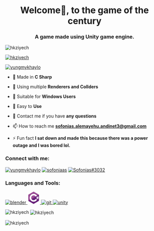 <h1 align="center">Welcome👋, to the game of the century</h1>
<h3 align="center">A game made using Unity game engine.</h3>

<p align="left"> <img src="https://komarev.com/ghpvc/?username=hkziyech&label=Profile%20views&color=0e75b6&style=flat" alt="hkziyech" /> </p>

<p align="left"> <a href="https://github.com/ryo-ma/github-profile-trophy"><img src="https://github-profile-trophy.vercel.app/?username=hkziyech" alt="hkziyech" /></a> </p>

<p align="left"> <a href="https://twitter.com/yungmykhaylo" target="blank"><img src="https://img.shields.io/twitter/follow/yungmykhaylo?logo=twitter&style=for-the-badge" alt="yungmykhaylo" /></a> </p>

- 🔭 Made in **C Sharp**

- 🌱 Using multiple **Renderers and Collders**

- 👯 Suitable for **Windows Users**

- 🤝 Easy to **Use**

- 💬 Contact me if you have **any questions**

- 📫 How to reach me **sofonias.alemayehu.andinet3@gmail.com**

- ⚡ Fun fact **I sat down and made this because there was a power outage and I was bored lol.**

<h3 align="left">Connect with me:</h3>
<p align="left">
<a href="https://twitter.com/yungmykhaylo" target="blank"><img align="center" src="https://raw.githubusercontent.com/rahuldkjain/github-profile-readme-generator/master/src/images/icons/Social/twitter.svg" alt="yungmykhaylo" height="30" width="40" /></a>
<a href="https://instagram.com/sofoniaas" target="blank"><img align="center" src="https://raw.githubusercontent.com/rahuldkjain/github-profile-readme-generator/master/src/images/icons/Social/instagram.svg" alt="sofoniaas" height="30" width="40" /></a>
<a href="https://discord.gg/Sofonias#3032" target="blank"><img align="center" src="https://raw.githubusercontent.com/rahuldkjain/github-profile-readme-generator/master/src/images/icons/Social/discord.svg" alt="Sofonias#3032" height="30" width="40" /></a>
</p>

<h3 align="left">Languages and Tools:</h3>
<p align="left"> <a href="https://www.blender.org/" target="_blank" rel="noreferrer"> <img src="https://download.blender.org/branding/community/blender_community_badge_white.svg" alt="blender" width="40" height="40"/> </a> <a href="https://www.w3schools.com/cs/" target="_blank" rel="noreferrer"> <img src="https://raw.githubusercontent.com/devicons/devicon/master/icons/csharp/csharp-original.svg" alt="csharp" width="40" height="40"/> </a> <a href="https://git-scm.com/" target="_blank" rel="noreferrer"> <img src="https://www.vectorlogo.zone/logos/git-scm/git-scm-icon.svg" alt="git" width="40" height="40"/> </a> <a href="https://unity.com/" target="_blank" rel="noreferrer"> <img src="https://www.vectorlogo.zone/logos/unity3d/unity3d-icon.svg" alt="unity" width="40" height="40"/> </a> </p>

<p><img align="left" src="https://github-readme-stats.vercel.app/api/top-langs?username=hkziyech&show_icons=true&locale=en&layout=compact" alt="hkziyech" /></p>

<p>&nbsp;<img align="center" src="https://github-readme-stats.vercel.app/api?username=hkziyech&show_icons=true&locale=en" alt="hkziyech" /></p>

<p><img align="center" src="https://github-readme-streak-stats.herokuapp.com/?user=hkziyech&" alt="hkziyech" /></p>
